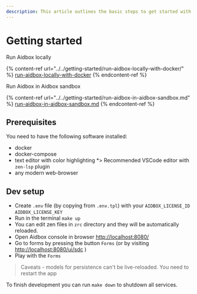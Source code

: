 ```yaml
---
description: This article outlines the basic steps to get started with Aidbox Forms
---
```


# Getting started

Run Aidbox locally

{% content-ref url="../../getting-started/run-aidbox-locally-with-docker/" %}
[run-aidbox-locally-with-docker](../../getting-started/run-aidbox-locally-with-docker/)
{% endcontent-ref %}

Run Aidbox in Aidbox sandbox

{% content-ref url="../../getting-started/run-aidbox-in-aidbox-sandbox.md" %}
[run-aidbox-in-aidbox-sandbox.md](../../getting-started/run-aidbox-in-aidbox-sandbox.md)
{% endcontent-ref %}

## Prerequisites

You need to have the following software installed:

* docker
* docker-compose
* text editor with color highlighting \*> Recommended VSCode editor with `zen-lsp` plugin
* any modern web-browser

## Dev setup

* Create `.env` file (by copying from `.env.tpl`) with your `AIDBOX_LICENSE_ID` `AIDBOX_LICENSE_KEY`
* Run in the terminal `make up`
* You can edit zen files in `zrc` directory and they will be automatically reloaded.
* Open Aidbox console in browser [http://localhost:8080/](http://localhost:8080/)
* Go to forms by pressing the button `Forms` (or by visiting [http://localhost:8080/ui/sdc](http://localhost:8080/ui/sdc) )
* Play with the `Forms`

> Caveats - models for persistence can't be live-reloaded. You need to restart the app

To finish development you can run `make down` to shutdown all services.

